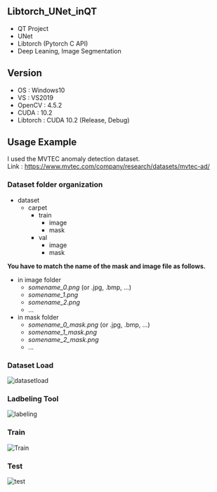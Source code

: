 ## Libtorch_UNet_inQT
+ QT Project
+ UNet
+ Libtorch (Pytorch C API)
+ Deep Leaning, Image Segmentation

## Version
+ OS : Windows10
+ VS : VS2019
+ OpenCV : 4.5.2
+ CUDA : 10.2
+ Libtorch : CUDA 10.2 (Release, Debug)

## Usage Example
I used the MVTEC anomaly detection dataset.  
Link : https://www.mvtec.com/company/research/datasets/mvtec-ad/

### Dataset folder organization
+ dataset
  + carpet
    + train
      + image
      + mask
    + val
      + image
      + mask

__You have to match the name of the mask and image file as follows.__  
+ in image folder
  + *somename_0.png* (or .jpg, .bmp, ...)  
  + *somename_1.png* 
  + *somename_2.png* 
  + ...
+ in mask folder
  + *somename_0_mask.png* (or .jpg, .bmp, ...)  
  + *somename_1_mask.png* 
  + *somename_2_mask.png* 
  + ...

### Dataset Load
![datasetload](https://user-images.githubusercontent.com/20108771/125877483-0a6c75af-c61b-4854-a2f6-885672d67719.PNG)


### Ladbeling Tool
![labeling](https://user-images.githubusercontent.com/20108771/125878038-1e4490df-af27-4fd8-9864-183a8fa5f136.PNG)


### Train
![Train](https://user-images.githubusercontent.com/20108771/125879424-950acc6f-7b51-47f3-8aa0-c5df3fb262fa.PNG)


### Test
![test](https://user-images.githubusercontent.com/20108771/125879500-6c356ca6-2c75-4695-b333-27b0daeb0a3e.PNG)


